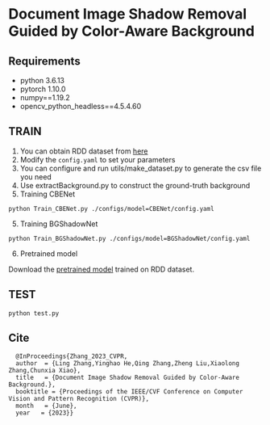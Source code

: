 # Document Image Shadow Removal Guided by Color-Aware Background

## Requirements

+ python 3.6.13
+ pytorch 1.10.0
+ numpy==1.19.2
+ opencv_python_headless==4.5.4.60

##  TRAIN

1. You can obtain RDD dataset from [here](https://github.com/hyyh1314/RDD)
2. Modify the `config.yaml` to set your parameters
3. You can configure and run utils/make_dataset.py to generate the csv file you need
4. Use extractBackground.py to construct the ground-truth background
5. Training CBENet

```python Train_CBENet.py ./configs/model=CBENet/config.yaml```

5. Training BGShadowNet

```python Train_BGShadowNet.py ./configs/model=BGShadowNet/config.yaml```

6. Pretrained model

Download the [pretrained model](https://drive.google.com/file/d/1zHolTv-fj_RsSUD1Je8-ymcnkuSBi8QR/view?usp=sharing) trained on RDD dataset. 
## TEST
 ```python test.py```

## Cite

```@InProceedings{Zhu_2022_CVPR,
  @InProceedings{Zhang_2023_CVPR,
  author  = {Ling Zhang,Yinghao He,Qing Zhang,Zheng Liu,Xiaolong Zhang,Chunxia Xiao},
  title   = {Document Image Shadow Removal Guided by Color-Aware Background.},
  booktitle = {Proceedings of the IEEE/CVF Conference on Computer Vision and Pattern Recognition (CVPR)},
  month   = {June},
  year   = {2023}}
```

